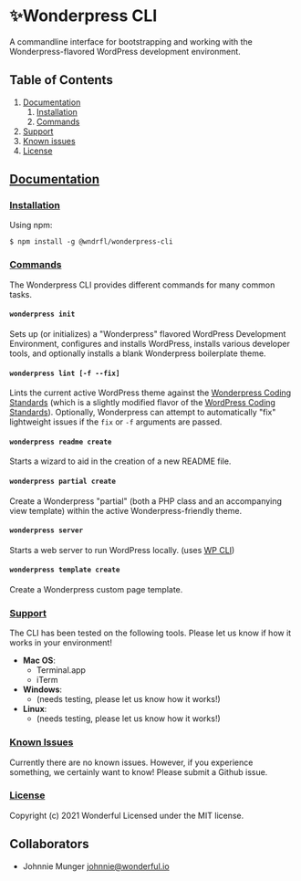 # ✨Wonderpress CLI
A commandline interface for bootstrapping and working with the Wonderpress-flavored WordPress development environment.

## Table of Contents

1.  [Documentation](#documentation)
    1.  [Installation](#installation)
    2.  [Commands](#commands)
2.  [Support](#support)
3.  [Known issues](#issues)
4.  [License](#license)

## [Documentation](#documentation)

### [Installation](#installation)

Using npm:

```shell
$ npm install -g @wndrfl/wonderpress-cli
```

### [Commands](#commands)

The Wonderpress CLI provides different commands for many common tasks.

#### `wonderpress init`

Sets up (or initializes) a "Wonderpress" flavored WordPress Development Environment, configures and installs WordPress, installs various developer tools, and optionally installs a blank Wonderpress boilerplate theme.

#### `wonderpress lint [-f --fix]`

Lints the current active WordPress theme against the [Wonderpress Coding Standards](https://github.com/wndrfl/wonderpress-development-environment/blob/master/phpcs.xml) (which is a slightly modified flavor of the [WordPress Coding Standards](https://developer.wordpress.org/coding-standards/wordpress-coding-standards/php/)). Optionally, Wonderpress can attempt to automatically "fix" lightweight issues if the `fix` or `-f` arguments are passed.

#### `wonderpress readme create`

Starts a wizard to aid in the creation of a new README file.

#### `wonderpress partial create`

Create a Wonderpress "partial" (both a PHP class and an accompanying view template) within the active Wonderpress-friendly theme.

#### `wonderpress server`

Starts a web server to run WordPress locally. (uses [WP CLI](https://developer.wordpress.org/cli/commands/server/))

#### `wonderpress template create`

Create a Wonderpress custom page template.

### [Support](#support)

The CLI has been tested on the following tools. Please let us know if how it works in your environment!

- **Mac OS**:
  - Terminal.app
  - iTerm
- **Windows**:
  - (needs testing, please let us know how it works!)
- **Linux**:
  - (needs testing, please let us know how it works!)

### [Known Issues](#issues)

Currently there are no known issues. However, if you experience something, we certainly want to know! Please submit a Github issue.

### [License](#license)

Copyright (c) 2021 Wonderful
Licensed under the MIT license.

## Collaborators
- Johnnie Munger johnnie@wonderful.io
